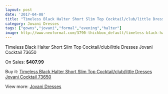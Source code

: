 ```yaml
---
layout: post
date: '2017-04-08'
title: "Timeless Black Halter Short Slim Top Cocktail/club/little Dresses Jovani Cocktail 73650"
category: Jovani Dresses
tags: ["gowns","jovani","formal","evening","halter"]
image: http://www.neoformal.com/3790-thickbox_default/timeless-black-halter-short-slim-top-cocktail-club-little-dresses-jovani-cocktail-73650.jpg
---
```

Timeless Black Halter Short Slim Top Cocktail/club/little Dresses Jovani Cocktail 73650

On Sales: **$407.99**
<a href="https://www.neoformal.com/en/jovani-dresses/1409-timeless-black-halter-short-slim-top-cocktail-club-little-dresses-jovani-cocktail-73650.html"><amp-img layout="responsive" width="600" height="600" src="//www.neoformal.com/3790-thickbox_default/timeless-black-halter-short-slim-top-cocktail-club-little-dresses-jovani-cocktail-73650.jpg" alt="Timeless Black Halter Short Slim Top Cocktail/club/little Dresses Jovani Cocktail 73650 0" /></a>
<a href="https://www.neoformal.com/en/jovani-dresses/1409-timeless-black-halter-short-slim-top-cocktail-club-little-dresses-jovani-cocktail-73650.html"><amp-img layout="responsive" width="600" height="600" src="//www.neoformal.com/3791-thickbox_default/timeless-black-halter-short-slim-top-cocktail-club-little-dresses-jovani-cocktail-73650.jpg" alt="Timeless Black Halter Short Slim Top Cocktail/club/little Dresses Jovani Cocktail 73650 1" /></a>

Buy it: [Timeless Black Halter Short Slim Top Cocktail/club/little Dresses Jovani Cocktail 73650](https://www.neoformal.com/en/jovani-dresses/1409-timeless-black-halter-short-slim-top-cocktail-club-little-dresses-jovani-cocktail-73650.html "Timeless Black Halter Short Slim Top Cocktail/club/little Dresses Jovani Cocktail 73650")

View more: [Jovani Dresses](https://www.neoformal.com/en/15-jovani-dresses "Jovani Dresses")